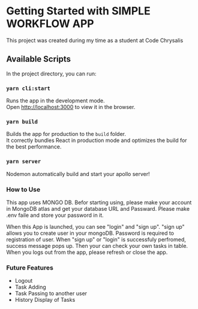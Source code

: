 # Getting Started with SIMPLE WORKFLOW APP

This project was created during my time as a student at Code Chrysalis

## Available Scripts

In the project directory, you can run:

### `yarn cli:start`

Runs the app in the development mode.\
Open [http://localhost:3000](http://localhost:3000) to view it in the browser.

### `yarn build`

Builds the app for production to the `build` folder.\
It correctly bundles React in production mode and optimizes the build for the best performance.

### `yarn server`

Nodemon automatically build and start your apollo server!


### How to Use 
This app uses MONGO DB. Befor starting using, please make your account in MongoDB atlas and get your database URL and Passward.
Please make .env faile and store your password in it.

When this App is launched, you can see "login" and "sign up". "sign up" allows you to create user in your mongoDB. Password is required to registration of user.
When "sign up" or "login" is successfuly perfromed, success message pops up. Then your can check your own tasks in table.
When you logs out from the app, please refresh or close the app.

### Future Features
- Logout
- Task Adding
- Task Passing to another user
- History Display of Tasks
